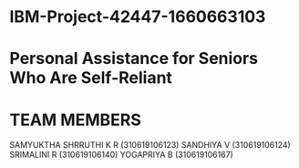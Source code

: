 # IBM-Project-42447-1660663103
# Personal Assistance for Seniors Who Are Self-Reliant
# TEAM MEMBERS
 SAMYUKTHA SHRRUTHI K R (310619106123)
 SANDHIYA V (310619106124)
 SRIMALINI R (310619106140)
 YOGAPRIYA B (310619106167)
